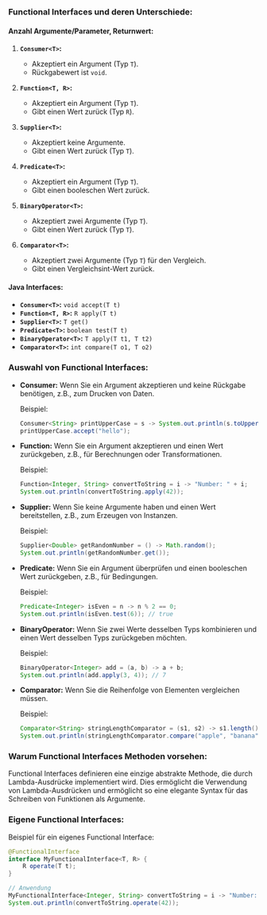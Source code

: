 ### **Functional Interfaces und deren Unterschiede:**

#### Anzahl Argumente/Parameter, Returnwert:

1. **`Consumer<T>`:**
   - Akzeptiert ein Argument (Typ `T`).
   - Rückgabewert ist `void`.

2. **`Function<T, R>`:**
   - Akzeptiert ein Argument (Typ `T`).
   - Gibt einen Wert zurück (Typ `R`).

3. **`Supplier<T>`:**
   - Akzeptiert keine Argumente.
   - Gibt einen Wert zurück (Typ `T`).

4. **`Predicate<T>`:**
   - Akzeptiert ein Argument (Typ `T`).
   - Gibt einen booleschen Wert zurück.

5. **`BinaryOperator<T>`:**
   - Akzeptiert zwei Argumente (Typ `T`).
   - Gibt einen Wert zurück (Typ `T`).

6. **`Comparator<T>`:**
   - Akzeptiert zwei Argumente (Typ `T`) für den Vergleich.
   - Gibt einen Vergleichsint-Wert zurück.

#### Java Interfaces:

- **`Consumer<T>`:** `void accept(T t)`
- **`Function<T, R>`:** `R apply(T t)`
- **`Supplier<T>`:** `T get()`
- **`Predicate<T>`:** `boolean test(T t)`
- **`BinaryOperator<T>`:** `T apply(T t1, T t2)`
- **`Comparator<T>`:** `int compare(T o1, T o2)`

### Auswahl von Functional Interfaces:

- **Consumer:** Wenn Sie ein Argument akzeptieren und keine Rückgabe benötigen, z.B., zum Drucken von Daten.

    Beispiel:
    ```java
    Consumer<String> printUpperCase = s -> System.out.println(s.toUpperCase());
    printUpperCase.accept("hello");
    ```

- **Function:** Wenn Sie ein Argument akzeptieren und einen Wert zurückgeben, z.B., für Berechnungen oder Transformationen.

    Beispiel:
    ```java
    Function<Integer, String> convertToString = i -> "Number: " + i;
    System.out.println(convertToString.apply(42));
    ```

- **Supplier:** Wenn Sie keine Argumente haben und einen Wert bereitstellen, z.B., zum Erzeugen von Instanzen.

    Beispiel:
    ```java
    Supplier<Double> getRandomNumber = () -> Math.random();
    System.out.println(getRandomNumber.get());
    ```

- **Predicate:** Wenn Sie ein Argument überprüfen und einen booleschen Wert zurückgeben, z.B., für Bedingungen.

    Beispiel:
    ```java
    Predicate<Integer> isEven = n -> n % 2 == 0;
    System.out.println(isEven.test(6)); // true
    ```

- **BinaryOperator:** Wenn Sie zwei Werte desselben Typs kombinieren und einen Wert desselben Typs zurückgeben möchten.

    Beispiel:
    ```java
    BinaryOperator<Integer> add = (a, b) -> a + b;
    System.out.println(add.apply(3, 4)); // 7
    ```

- **Comparator:** Wenn Sie die Reihenfolge von Elementen vergleichen müssen.

    Beispiel:
    ```java
    Comparator<String> stringLengthComparator = (s1, s2) -> s1.length() - s2.length();
    System.out.println(stringLengthComparator.compare("apple", "banana")); // -3
    ```

### Warum Functional Interfaces Methoden vorsehen:

Functional Interfaces definieren eine einzige abstrakte Methode, die durch Lambda-Ausdrücke implementiert wird. Dies ermöglicht die Verwendung von Lambda-Ausdrücken und ermöglicht so eine elegante Syntax für das Schreiben von Funktionen als Argumente.

### Eigene Functional Interfaces:

Beispiel für ein eigenes Functional Interface:
```java
@FunctionalInterface
interface MyFunctionalInterface<T, R> {
    R operate(T t);
}

// Anwendung
MyFunctionalInterface<Integer, String> convertToString = i -> "Number: " + i;
System.out.println(convertToString.operate(42));
```
